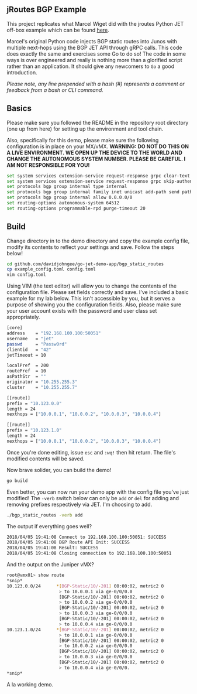 ## jRoutes BGP Example

This project replicates what Marcel Wiget did with the jroutes Python JET off-box example which can be found [here](https://github.com/mwiget/jet-bgp-static-routes/blob/master/jroutes_bgp.py).

Marcel's original Python code injects BGP static routes into Junos with multiple next-hops using the BGP JET API through gRPC calls. This code does exactly the same and exercises some Go to do so! The code in some ways is over engineered and really is nothing more than a glorified script rather than an application. It should give any newcomers to `Go` a good introduction.

*Please note, any line prepended with a hash (#) represents a comment or feedback from a bash or CLI command.*

## Basics

Please make sure you followed the README in the repository root directory (one up from here) for setting up the environment and tool chain.

Also, specifically for this demo, please make sure the following configuration is in place on your MX/vMX.
__WARNING: DO NOT DO THIS ON A LIVE ENVIRONMENT. WE OPEN UP THE DEVICE TO THE WORLD AND CHANGE THE AUTONOMOUS SYSTEM NUMBER. PLEASE BE CAREFUL. I AM NOT RESPONSIBLE FOR YOU!__

```bash
set system services extension-service request-response grpc clear-text port 50051
set system services extension-service request-response grpc skip-authentication
set protocols bgp group internal type internal
set protocols bgp group internal family inet unicast add-path send path-count 6
set protocols bgp group internal allow 0.0.0.0/0
set routing-options autonomous-system 64512
set routing-options programmable-rpd purge-timeout 20
```

## Build

Change directory in to the demo directory and copy the example config file, modify its contents to reflect your settings and save. Follow the steps below!

```bash
cd github.com/davidjohngee/go-jet-demo-app/bgp_static_routes
cp example_config.toml config.toml
vim config.toml  
```

Using VIM (the text editor) will allow you to change the contents of the configuration file. Please set fields correctly and save. I've included a basic example for my lab below. This isn't accessible by you, but it serves a purpose of showing you the configuration fields. Also, please make sure your user account exists with the password and user class set appropriately.

```bash
[core]
address    = "192.168.100.100:50051"
username   = "jet"
passwd     = "Passw0rd"
clientid   = "42"
jetTimeout = 10

localPref  = 200
routePref  = 10
asPathStr  = ""
originator = "10.255.255.3"
cluster    = "10.255.255.7"

[[route]]
prefix = "10.123.0.0"
length = 24
nexthops = ["10.0.0.1", "10.0.0.2", "10.0.0.3", "10.0.0.4"]

[[route]]
prefix = "10.123.1.0"
length = 24
nexthops = ["10.0.0.1", "10.0.0.2", "10.0.0.3", "10.0.0.4"]
```

Once you're done editing, issue `esc` and `:wq!` then hit return. The file's modified contents will be saved.

Now brave solider, you can build the demo!

```bash
go build
```

Even better, you can now run your demo app with the config file you've just modified! The `-verb` switch below can only be `add` or `del` for adding and removing prefixes respectively via JET. I'm choosing to add.

```bash
./bgp_static_routes -verb add
```

The output if everything goes well?

```bash
2018/04/05 19:41:08 Connect to 192.168.100.100:50051: SUCCESS
2018/04/05 19:41:08 BGP Route API Init: SUCCESS
2018/04/05 19:41:08 Result: SUCCESS
2018/04/05 19:41:08 Closing connection to 192.168.100.100:50051
```

And the output on the Juniper vMX?

```bash
root@vmx01> show route
*snip*
10.123.0.0/24      *[BGP-Static/10/-201] 00:00:02, metric2 0
                    > to 10.0.0.1 via ge-0/0/0.0
                    [BGP-Static/10/-201] 00:00:02, metric2 0
                    > to 10.0.0.2 via ge-0/0/0.0
                    [BGP-Static/10/-201] 00:00:02, metric2 0
                    > to 10.0.0.3 via ge-0/0/0.0
                    [BGP-Static/10/-201] 00:00:02, metric2 0
                    > to 10.0.0.4 via ge-0/0/0.0
10.123.1.0/24      *[BGP-Static/10/-201] 00:00:02, metric2 0
                    > to 10.0.0.1 via ge-0/0/0.0
                    [BGP-Static/10/-201] 00:00:02, metric2 0
                    > to 10.0.0.2 via ge-0/0/0.0
                    [BGP-Static/10/-201] 00:00:02, metric2 0
                    > to 10.0.0.3 via ge-0/0/0.0
                    [BGP-Static/10/-201] 00:00:02, metric2 0
                    > to 10.0.0.4 via ge-0/0/0.
*snip*
```

A la working demo.
